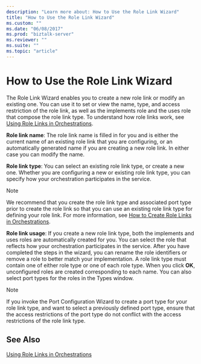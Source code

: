 ```yaml
---
description: "Learn more about: How to Use the Role Link Wizard"
title: "How to Use the Role Link Wizard"
ms.custom: ""
ms.date: "06/08/2017"
ms.prod: "biztalk-server"
ms.reviewer: ""
ms.suite: ""
ms.topic: "article"
---
```

# How to Use the Role Link Wizard
The Role Link Wizard enables you to create a new role link or modify an existing one. You can use it to set or view the name, type, and access restriction of the role link, as well as the implements role and the uses role that compose the role link type. To understand how role links work, see [Using Role Links in Orchestrations](../core/using-role-links-in-orchestrations.md).  
  
 **Role link name**: The role link name is filled in for you and is either the current name of an existing role link that you are configuring, or an automatically generated name if you are creating a new role link. In either case you can modify the name.  
  
 **Role link type**: You can select an existing role link type, or create a new one. Whether you are configuring a new or existing role link type, you can specify how your orchestration participates in the service.  
  
> [!NOTE]
>  We recommend that you create the role link type and associated port type prior to create the role link so that you can use an existing role link type for defining your role link. For more information, see [How to Create Role Links in Orchestrations](../core/how-to-create-role-links-in-orchestrations.md).  
  
 **Role link usage**: If you create a new role link type, both the implements and uses roles are automatically created for you. You can select the role that reflects how your orchestration participates in the service. After you have completed the steps in the wizard, you can rename the role identifiers or remove a role to better match your implementation. A role link type must contain one of either role type or one of each role type. When you click **OK**, unconfigured roles are created corresponding to each name. You can also select port types for the roles in the Types window.  
  
> [!NOTE]
>  If you invoke the Port Configuration Wizard to create a port type for your role link type, and want to select a previously defined port type, ensure that the access restrictions of the port type do not conflict with the access restrictions of the role link type.  
  
## See Also  
 [Using Role Links in Orchestrations](../core/using-role-links-in-orchestrations.md)
